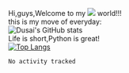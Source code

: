 Hi,guys,Welcome to my ![](https://img.shields.io/badge/python-3.9-orange?style=for-the-badge&logo=python&logoColor=orange) world!!!   
this is my move of everyday:   
![Dusai's GitHub stats](https://github-readme-stats.vercel.app/api?username=jxy147258&&show_icons=true&theme=radical)   
Life is short,Python is great!   
[![Top Langs](https://github-readme-stats.vercel.app/api/top-langs/?username=jxy147258)](https://github.com/jxy147258/github-readme-stats)
<!--START_SECTION:waka-->

```text
No activity tracked
```

<!--END_SECTION:waka-->   
